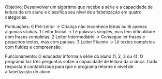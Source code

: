 Objetivo:
Desenvolver um algoritmo que recebe a série e a capacidade de leitura de um aluno e classifica seu nível de alfabetização em quatro categorias.

Pontuações:
0 Pré-Leitor → Criança não reconhece letras ou lê apenas algumas sílabas.
1 Leitor Inicial → Lê palavras simples, mas tem dificuldade com frases completas.
2 Leitor Intermediário → Consegue ler frases e pequenos textos, mas com pausas.
3 Leitor Fluente → Lê textos completos com fluidez e compreensão.

Funcionamento:
O educador informa a série do aluno (1, 2, 3 ou 4).
O programa faz três perguntas sobre a capacidade de leitura da criança.
Cada resposta é contabilizada para que o programa retorne o nível de alfabetização do aluno.



